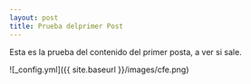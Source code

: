 ```yaml
---
layout: post
title: Prueba delprimer Post
---
```


Esta es la prueba del contenido del primer posta, a ver si sale.

![_config.yml]({{ site.baseurl }}/images/cfe.png)

